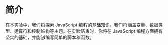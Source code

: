 # 简介

在本实验中，我们将探索 JavaScript 编程的基础知识。我们将涵盖变量、数据类型、运算符和控制结构等主题。在实验结束时，你将在 JavaScript 编程方面拥有坚实的基础，并能够编写简单的脚本和函数。
